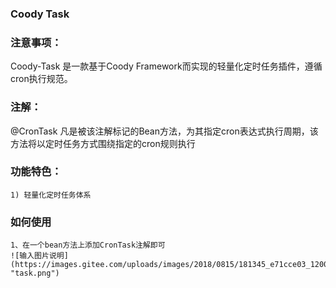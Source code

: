 
### Coody Task

### 注意事项：
   Coody-Task 是一款基于Coody Framework而实现的轻量化定时任务插件，遵循cron执行规范。
### 注解：
  @CronTask
  凡是被该注解标记的Bean方法，为其指定cron表达式执行周期，该方法将以定时任务方式围绕指定的cron规则执行
### 功能特色：
    1) 轻量化定时任务体系
### 如何使用
    1、在一个bean方法上添加CronTask注解即可
    ![输入图片说明](https://images.gitee.com/uploads/images/2018/0815/181345_e71cce03_1200611.png "task.png")
